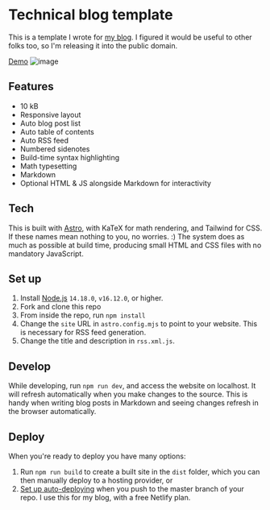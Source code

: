 # Technical blog template

This is a template I wrote for [my blog](https://apoorvaj.io). I figured it would be useful to other folks too, so I'm releasing it into the public domain.

[Demo](https://main--technical-blog-template.netlify.app/)
![image](https://user-images.githubusercontent.com/2312221/191051841-7bfb2a2c-8773-4f14-8f13-247397ff4d19.png)

## Features

- 10 kB
- Responsive layout
- Auto blog post list
- Auto table of contents
- Auto RSS feed
- Numbered sidenotes
- Build-time syntax highlighting
- Math typesetting
- Markdown
- Optional HTML & JS alongside Markdown for interactivity

## Tech

This is built with [Astro](https://astro.build/), with KaTeX for math rendering, and Tailwind for CSS. If these names mean nothing to you, no worries. :) The system does as much as possible at build time, producing small HTML and CSS files with no mandatory JavaScript.

## Set up

1. Install [Node.js](https://nodejs.org/en/download/) `14.18.0`, `v16.12.0`, or higher.
2. Fork and clone this repo
3. From inside the repo, run `npm install`
4. Change the `site` URL in `astro.config.mjs` to point to your website. This is necessary for RSS feed generation.
5. Change the title and description in `rss.xml.js`.

## Develop

While developing, run `npm run dev`, and access the website on localhost. It will refresh automatically when you make changes to the source. This is handy when writing blog posts in Markdown and seeing changes refresh in the browser automatically.

## Deploy

When you're ready to deploy you have many options:
1. Run `npm run build` to create a built site in the `dist` folder, which you can then manually deploy to a hosting provider, or
2. [Set up auto-deploying](https://docs.astro.build/en/guides/deploy/) when you push to the master branch of your repo. I use this for my blog, with a free Netlify plan.
